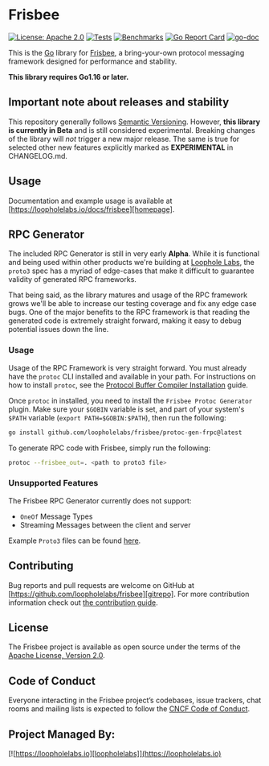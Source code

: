 # Frisbee

[![License: Apache 2.0](https://img.shields.io/badge/License-Apache%202.0-brightgreen.svg)](https://www.apache.org/licenses/LICENSE-2.0)
[![Tests](https://github.com/loopholelabs/frisbee/actions/workflows/tests.yml/badge.svg)](https://github.com/loopholelabs/frisbee/actions/workflows/tests.yml)
[![Benchmarks](https://github.com/loopholelabs/frisbee/actions/workflows/benchmarks.yaml/badge.svg)](https://github.com/loopholelabs/frisbee/actions/workflows/benchmarks.yaml)
[![Go Report Card](https://goreportcard.com/badge/github.com/loopholelabs/frisbee)](https://goreportcard.com/report/github.com/loopholelabs/frisbee)
[![go-doc](https://godoc.org/github.com/loopholelabs/frisbee?status.svg)](https://godoc.org/github.com/loopholelabs/frisbee)

This is the [Go](http://golang.org) library for
[Frisbee](https://loopholelabs.io/docs/frisbee), a bring-your-own protocol messaging framework designed for performance and stability.

**This library requires Go1.16 or later.**

## Important note about releases and stability

This repository generally follows [Semantic Versioning](https://semver.org/). However, **this library is currently in
Beta** and is still considered experimental. Breaking changes of the library will _not_ trigger a new major release. The
same is true for selected other new features explicitly marked as
**EXPERIMENTAL** in CHANGELOG.md.

## Usage

Documentation and example usage is available at [https://loopholelabs.io/docs/frisbee][homepage].

## RPC Generator

The included RPC Generator is still in very early **Alpha**. While it is functional and being used within other products
we're building at [Loophole Labs][loophomepage], the `proto3` spec has a myriad of edge-cases that make it difficult to
guarantee validity of generated RPC frameworks.

That being said, as the library matures and usage of the RPC framework grows we'll be able to increase our testing
coverage and fix any edge case bugs. One of the major benefits to the RPC framework is that reading the generated code
is extremely straight forward, making it easy to debug potential issues down the line.

### Usage

Usage of the RPC Framework is very straight forward. You must already have the `protoc` CLI installed and available in
your path. For instructions on how to install `protoc`, see
the [Protocol Buffer Compiler Installation](https://grpc.io/docs/protoc-installation/) guide.

Once `protoc` in installed, you need to install the `Frisbee Protoc Generator` plugin. Make sure your `$GOBIN` variable
is set, and part of your system's `$PATH` variable (`export PATH=$GOBIN:$PATH`), then run the following:

```bash
go install github.com/loopholelabs/frisbee/protoc-gen-frpc@latest
```

To generate RPC code with Frisbee, simply run the following:

```bash
protoc --frisbee_out=. <path to proto3 file>
```

### Unsupported Features

The Frisbee RPC Generator currently does not support:

- `OneOf` Message Types
- Streaming Messages between the client and server

Example `Proto3` files can be found [here](/protoc-gen-frpc/examples).

## Contributing

Bug reports and pull requests are welcome on GitHub at [https://github.com/loopholelabs/frisbee][gitrepo]. For more
contribution information check
out [the contribution guide](https://github.com/loopholelabs/frisbee/blob/master/CONTRIBUTING.md).

## License

The Frisbee project is available as open source under the terms of
the [Apache License, Version 2.0](http://www.apache.org/licenses/LICENSE-2.0).

## Code of Conduct

Everyone interacting in the Frisbee project’s codebases, issue trackers, chat rooms and mailing lists is expected to follow the [CNCF Code of Conduct](https://github.com/cncf/foundation/blob/master/code-of-conduct.md).

## Project Managed By:

[![https://loopholelabs.io][loopholelabs]](https://loopholelabs.io)

[gitrepo]: https://github.com/loopholelabs/frisbee
[loopholelabs]: https://cdn.loopholelabs.io/loopholelabs/LoopholeLabsLogo.svg
[homepage]: https://loopholelabs.io/docs/frisbee
[loophomepage]: https://loopholelabs.io
